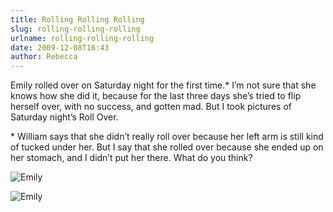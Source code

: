 ```yaml
---
title: Rolling Rolling Rolling
slug: rolling-rolling-rolling
urlname: rolling-rolling-rolling
date: 2009-12-08T16:43
author: Rebecca
---
```

Emily rolled over on Saturday night for the first time.* I&#x02bc;m not sure
that she knows how she did it, because for the last three days she&#x02bc;s
tried to flip herself over, with no success, and gotten mad. But I took pictures
of Saturday night&#x02bc;s Roll Over.

\* William says that she didn&#x02bc;t really roll over because her left arm is
still kind of tucked under her. But I say that she rolled over because she ended
up on her stomach, and I didn&#x02bc;t put her there. What do you think?

![Emily][a]

[a]: {static}/images/2009-12-05-emily-01.jpg

![Emily][b]

[b]: {static}/images/2009-12-05-emily-02.jpg
